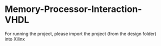 # Memory-Processor-Interaction-VHDL

For running the project, please import the project (from the design folder) into Xilinx